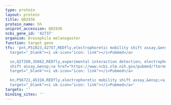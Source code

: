 ```yaml
---
type: protein
layout: protein
title: Q02936
protein_name: hh
uniprot_accession: Q02936
ncbi_gene_id: '42737'
organism: Drosophila melanogaster
function: target gene
tfs: 'pnt,P51023,42757,REDfly,electrophoretic mobility shift assay,&ensp;<a href="https://www.ncbi.nlm.nih.gov/pubmed/?term=16207753%5Buid%5D"
  target="_blank"><i uk-icon="icon: link"></i>Pubmed</a>

  so,Q27350,35662,REDfly,experimental interaction detection; electrophoretic mobility
  shift assay,&ensp;<a href="https://www.ncbi.nlm.nih.gov/pubmed/?term=15901665%5Buid%5D"
  target="_blank"><i uk-icon="icon: link"></i>Pubmed</a>

  kn,P56721,45318,REDfly,electrophoretic mobility shift assay,&ensp;<a href="https://www.ncbi.nlm.nih.gov/pubmed/?term=22005665%5Buid%5D"
  target="_blank"><i uk-icon="icon: link"></i>Pubmed</a>'
targets: ''
binding_sites: ''
---
```

